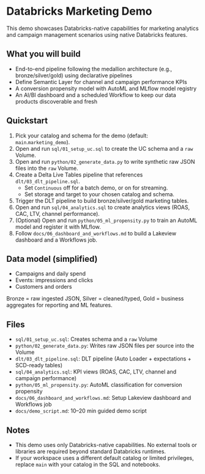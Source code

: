 # Databricks Marketing Demo

This demo showcases Databricks-native capabilities for marketing analytics and campaign management scenarios using native Databricks features.

## What you will build
- End-to-end pipeline following the medallion architecture (e.g., bronze/silver/gold) using declarative pipelines
- Define Semantic Layer for channel and campaign performance KPIs
- A conversion propensity model with AutoML and MLflow model registry
- An AI/BI dashboard and a scheduled Workflow to keep our data products discoverable and fresh

## Quickstart
1) Pick your catalog and schema for the demo (default: `main`.`marketing_demo`).
2) Open and run `sql/01_setup_uc.sql` to create the UC schema and a `raw` Volume.
3) Open and run `python/02_generate_data.py` to write synthetic raw JSON files into the `raw` Volume.
4) Create a Delta Live Tables pipeline that references `dlt/03_dlt_pipeline.sql`.
   - Set `Continuous` off for a batch demo, or on for streaming.
   - Set storage and target to your chosen catalog and schema.
5) Trigger the DLT pipeline to build bronze/silver/gold marketing tables.
6) Open and run `sql/04_analytics.sql` to create analytics views (ROAS, CAC, LTV, channel performance).
7) (Optional) Open and run `python/05_ml_propensity.py` to train an AutoML model and register it with MLflow.
8) Follow `docs/06_dashboard_and_workflows.md` to build a Lakeview dashboard and a Workflows job.

## Data model (simplified)
- Campaigns and daily spend
- Events: impressions and clicks
- Customers and orders

Bronze = raw ingested JSON, Silver = cleaned/typed, Gold = business aggregates for reporting and ML features.

## Files
- `sql/01_setup_uc.sql`: Creates schema and a `raw` Volume
- `python/02_generate_data.py`: Writes raw JSON files per source into the Volume
- `dlt/03_dlt_pipeline.sql`: DLT pipeline (Auto Loader + expectations + SCD-ready tables)
- `sql/04_analytics.sql`: KPI views (ROAS, CAC, LTV, channel and campaign performance)
- `python/05_ml_propensity.py`: AutoML classification for conversion propensity
- `docs/06_dashboard_and_workflows.md`: Setup Lakeview dashboard and Workflows job
- `docs/demo_script.md`: 10–20 min guided demo script

## Notes
- This demo uses only Databricks-native capabilities. No external tools or libraries are required beyond standard Databricks runtimes.
- If your workspace uses a different default catalog or limited privileges, replace `main` with your catalog in the SQL and notebooks.


